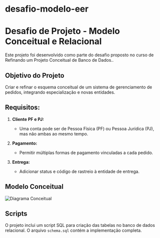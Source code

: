 # desafio-modelo-eer

# Desafio de Projeto - Modelo Conceitual e Relacional

Este projeto foi desenvolvido como parte do desafio proposto no curso de Refinando um Projeto Conceitual de Banco de Dados..

## Objetivo do Projeto

Criar e refinar o esquema conceitual de um sistema de gerenciamento de pedidos, integrando especialização e novas entidades.

## Requisitos:

1. **Cliente PF e PJ:**  
   - Uma conta pode ser de Pessoa Física (PF) ou Pessoa Jurídica (PJ), mas não ambas ao mesmo tempo.

2. **Pagamento:**  
   - Permitir múltiplas formas de pagamento vinculadas a cada pedido.

3. **Entrega:**  
   - Adicionar status e código de rastreio à entidade de entrega.

## Modelo Conceitual

![Diagrama Conceitual]([path/to/image.png](https://github.com/lvvieira/desafio-modelo-eer/blob/main/diagrama_eer_projeto.pdf))

## Scripts

O projeto inclui um script SQL para criação das tabelas no banco de dados relacional. O arquivo `schema.sql` contém a implementação completa.

